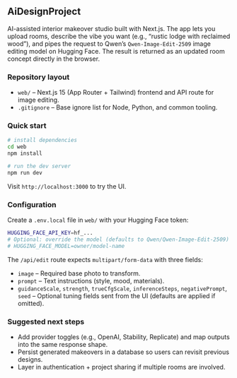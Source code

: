 ## AiDesignProject

AI-assisted interior makeover studio built with Next.js. The app lets you upload
rooms, describe the vibe you want (e.g., “rustic lodge with reclaimed wood”), and
pipes the request to Qwen’s `Qwen-Image-Edit-2509` image editing model on Hugging Face.
The result is returned as an updated room concept directly in the browser.

### Repository layout

- `web/` – Next.js 15 (App Router + Tailwind) frontend and API route for image editing.
- `.gitignore` – Base ignore list for Node, Python, and common tooling.

### Quick start

```bash
# install dependencies
cd web
npm install

# run the dev server
npm run dev
```

Visit `http://localhost:3000` to try the UI.

### Configuration

Create a `.env.local` file in `web/` with your Hugging Face token:

```bash
HUGGING_FACE_API_KEY=hf_...
# Optional: override the model (defaults to Qwen/Qwen-Image-Edit-2509)
# HUGGING_FACE_MODEL=owner/model-name
```

The `/api/edit` route expects `multipart/form-data` with three fields:

- `image` – Required base photo to transform.
- `prompt` – Text instructions (style, mood, materials).
- `guidanceScale`, `strength`, `trueCfgScale`, `inferenceSteps`, `negativePrompt`, `seed` – Optional tuning fields sent from the UI (defaults are applied if omitted).

### Suggested next steps

- Add provider toggles (e.g., OpenAI, Stability, Replicate) and map outputs into the same response shape.
- Persist generated makeovers in a database so users can revisit previous designs.
- Layer in authentication + project sharing if multiple rooms are involved.
